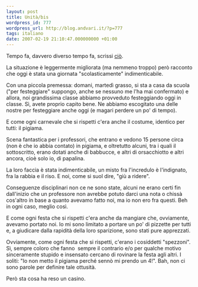 ```yaml
---
layout: post
title: Unità/bis
wordpress_id: 777
wordpress_url: http://blog.andvari.it/?p=777
tags: italiano
date: 2007-02-19 21:10:47.000000000 +01:00
---
```

Tempo fa, davvero diverso tempo fa, scrissi <a href="http://blog.andvari.it/2006/05/09/unita/">ciò</a>.

La situazione è leggermente migliorata (ma nemmeno troppo) però racconto che oggi è stata una giornata "scolasticamente" indimenticabile.

Con una piccola premessa: domani, martedì grasso, si sta a casa da scuola ("per festeggiare" suppongo, anche se nessuno me l'ha mai confermato) e allora, noi grandissima classe abbiamo provveduto festeggiando oggi in classe. Sì, avete proprio capito bene. Ne abbiamo escogitato una delle nostre per festeggiare anche oggi (e magari perdere un po' di tempo).

E come ogni carnevale che si rispetti c'era anche il costume, identico per tutti: il pigiama.

Scena fantastica per i professori, che entrano e vedono 15 persone circa (non è che io abbia contato) in pigiama, e oltretutto alcuni, tra i quali il sottoscritto, erano dotati anche di babbucce, e altri di orsacchiotto e altri ancora, cioè solo io, di papalina.

La loro faccia è stata indimenticabile, un misto fra l'incredulo è l'indignato, fra la rabbia e il riso. E noi, come si suol dire, "giù a ridere".

Conseguenze disciplinari non ce ne sono state, alcuni ne erano certi fin dall'inizio che un professore non avrebbe potuto darci una nota o chissà cos'altro in base a quanto avevamo fatto noi, ma io non ero fra questi. Beh in ogni caso, meglio così.

E come ogni festa che si rispetti c'era anche da mangiare che, ovviamente, avevamo portato noi. Io mi sono limitato a portare un po' di pizzette per tutti e, a giudicare dalla rapidità della loro sparizione, sono stati pure apprezzati.

Ovviamente, come ogni festa che si rispetti, c'erano i cosiddetti "spezzoni". Sì, sempre coloro che fanno  sempre il contrario e/o per qualche motivo sinceramente stupido e insensato cercano di rovinare la festa agli altri. I soliti: "Io non metto il pigiama perché sennò mi prendo un 4!". Bah, non ci sono parole per definire tale ottusità.

Però sta cosa ha reso un casino.
